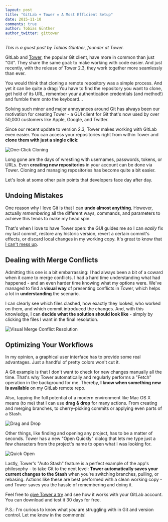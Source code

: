 ```yaml
---
layout: post
title: "GitLab + Tower = A Most Efficient Setup"
date: 2015-11-10
comments: true
author: Tobias Günther
author_twitter: gittower
---
```

*This is a guest post by Tobias Günther, founder at Tower.*

GitLab and [Tower](http://www.git-tower.com), the popular Git client, have more in common than just "Git". They share the same goal: to make working with code easier. And just recently, with the release of Tower 2.3, they work together more seamlessly than ever.  

You would think that cloning a remote repository was a simple process. And yet it can be quite a drag: You have to find the repository you want to clone, get hold of its URL, remember your authentication credentials (and method!) and fumble them onto the keyboard...  

Solving such minor and major annoyances around Git has always been our motivation for creating Tower - a GUI client for Git that's now used by over 50,000 customers like Apple, Google, and Twitter.  

Since our recent update to version 2.3, Tower makes working with GitLab even easier. You can access your repositories right from within Tower and __clone them with just a single click__:  

![One-Click Cloning](/images/tower_2_3/clone-repositories.jpg)  

Long gone are the days of wrestling with usernames, passwords, tokens, or URLs. Even __creating new repositories__ in your account can be done via Tower. Cloning and managing repositories has become quite a bit easier.  

Let's look at some other pain points that developers face day after day.  

<!--more-->

## Undoing Mistakes

One reason why I love Git is that I can __undo almost anything__. However, actually _remembering_ all the different ways, commands, and parameters to achieve this tends to make my head spin.  

That's when I love to have Tower open: the GUI guides me so I can _easily_ fix my last commit, restore any historic version, revert a certain commit's effects, or discard local changes in my working copy. It's great to know that [I can't mess up](http://www.git-tower.com/learn/git/ebook/mac/advanced-topics/undoing-things).  


## Dealing with Merge Conflicts

Admitting this one is a bit embarrassing: I had always been a bit of a coward when it came to merge conflicts. I had a hard time understanding what had happened - and an even harder time knowing what my options were. We've managed to find a __visual way__ of presenting conflicts in Tower, which helps a lot in __understanding__ the scenario.  

I can clearly see which files clashed, how exactly they looked, who worked on them, and which commit introduced the changes. And, with this knowledge, I can __decide what the solution should look like__ - simply by clicking the files I want in the final resolution.  

![Visual Merge Conflict Resolution](/images/tower_2_3/visual-merge-conflict-wizard.gif)  


## Optimizing Your Workflows

In my opinion, a graphical user interface has to provide some real advantages. Just a handful of pretty colors won't cut it.  

A Git example is that I don't want to check for new changes manually all the time. That's why Tower automatically and regularly performs a "Fetch" operation in the background for me. Thereby, __I know when something new is available__ on my GitLab remote repo.  

Also, tapping the full potential of a modern environment like Mac OS X means (to me) that I can use __drag & drop__ for many actions. From creating and merging branches, to cherry-picking commits or applying even parts of a Stash.  

![Drag and Drop](/images/tower_2_3/drag-drop.gif)  

Other things, like finding and opening any project, has to be a matter of seconds. Tower has a new "Open Quickly" dialog that lets me type just a few characters from the project's name to open what I was looking for.  

![Quick Open](/images/tower_2_3/open-quickly.gif)  

Lastly, Tower's "Auto Stash" feature is a perfect example of the app's philosophy - to take Git to the next level: __Tower automatically saves your current changes to the Stash__ when you're switching branches, pulling, or rebasing. Actions like these are best performed with a clean working copy - and Tower saves you the hassle of remembering and doing it.  

Feel free to [give Tower a try](http://www.git-tower.com) and see how it works with your GitLab account. You can download and test it 30 days for free.  

P.S.: I'm curious to know what _you_ are struggling with in Git and version control. Let me know in the comments!